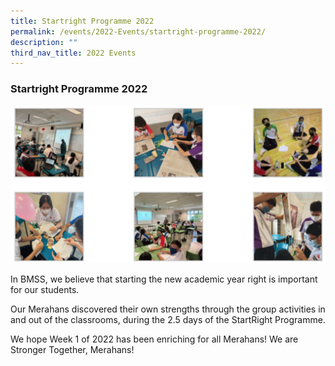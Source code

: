 ```yaml
---
title: Startright Programme 2022
permalink: /events/2022-Events/startright-programme-2022/
description: ""
third_nav_title: 2022 Events
---
```

### Startright Programme 2022

![](/images/srp1.png)

In BMSS, we believe that starting the new academic year right is important for our students.

Our Merahans discovered their own strengths through the group activities in and out of the classrooms, during the 2.5 days of the StartRight Programme.

We hope Week 1 of 2022 has been enriching for all Merahans! We are Stronger Together, Merahans!